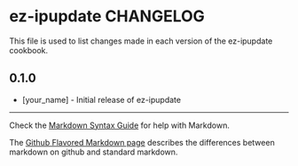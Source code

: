 ez-ipupdate CHANGELOG
=====================

This file is used to list changes made in each version of the ez-ipupdate cookbook.

0.1.0
-----
- [your_name] - Initial release of ez-ipupdate

- - -
Check the [Markdown Syntax Guide](http://daringfireball.net/projects/markdown/syntax) for help with Markdown.

The [Github Flavored Markdown page](http://github.github.com/github-flavored-markdown/) describes the differences between markdown on github and standard markdown.
